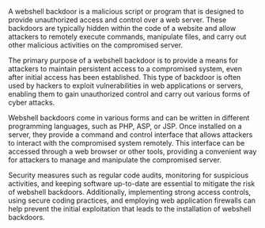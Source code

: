A webshell backdoor is a malicious script or program that is designed to provide unauthorized access and control over a web server. These backdoors are typically hidden within the code of a website and allow attackers to remotely execute commands, manipulate files, and carry out other malicious activities on the compromised server.

The primary purpose of a webshell backdoor is to provide a means for attackers to maintain persistent access to a compromised system, even after initial access has been established. This type of backdoor is often used by hackers to exploit vulnerabilities in web applications or servers, enabling them to gain unauthorized control and carry out various forms of cyber attacks.

Webshell backdoors come in various forms and can be written in different programming languages, such as PHP, ASP, or JSP. Once installed on a server, they provide a command and control interface that allows attackers to interact with the compromised system remotely. This interface can be accessed through a web browser or other tools, providing a convenient way for attackers to manage and manipulate the compromised server.

Security measures such as regular code audits, monitoring for suspicious activities, and keeping software up-to-date are essential to mitigate the risk of webshell backdoors. Additionally, implementing strong access controls, using secure coding practices, and employing web application firewalls can help prevent the initial exploitation that leads to the installation of webshell backdoors.
